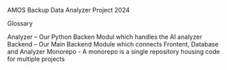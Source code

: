 AMOS Backup Data Analyzer Project 2024 

Glossary

Analyzer – Our Python Backen Modul which handles the AI analyzer
Backend – Our Main Backend Module which connects Frontent, Database and Analyzer
Monorepo - A monorepo is a single repository housing code for multiple projects
